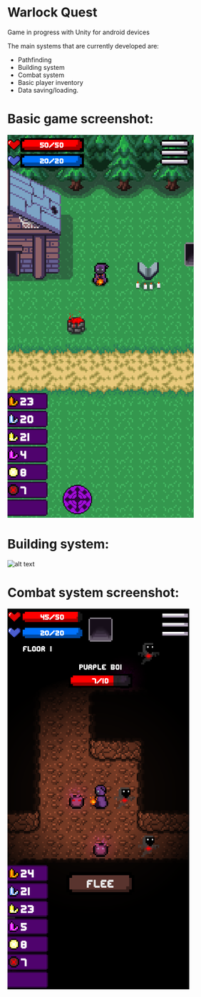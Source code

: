 # Warlock Quest
 Game in progress with Unity for android devices
 
 The main systems that are currently developed are:
 * Pathfinding
 * Building system
 * Combat system 
 * Basic player inventory 
 * Data saving/loading.
 
# Basic game screenshot:
![alt text](https://github.com/Antis159/Warlock-Quest/blob/main/Images/Basic_Game_ScreenShot.png) 

# Building system:
![alt text](https://github.com/Antis159/Warlock-Quest/blob/main/Images/Building_v1_GIF.gif) 

# Combat system screenshot:
![alt text](https://github.com/Antis159/Warlock-Quest/blob/main/Images/Combat_ScreenShot.png)
